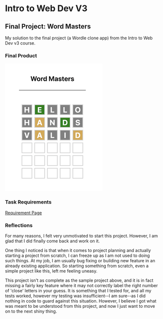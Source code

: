 # Intro to Web Dev V3

## Final Project: Word Masters

My solution to the final project (a Wordle clone app) from the Intro to Web Dev v3 course.

### Final Product

![Final Product](./final.png)

### Task Requirements

[Requirement Page](https://btholt.github.io/complete-intro-to-web-dev-v3/lessons/talking-to-servers/project)

### Reflections

For many reasons, I felt very unmotivated to start this project. However, I am
glad that I did finally come back and work on it.

One thing I noticed is that when it comes to project planning and actually starting a project from scratch, I can freeze
up as I am not used to doing such things. At my job, I am usually bug fixing or building new feature in an already
existing application. So starting something from scratch, even a simple project like this, left me feeling uneasy.

This project isn't as complete as the sample project above, and it is in fact missing a fairly key feature where it may
not correctly label the right number of 'close' letters in your guess. It is something that I tested for, and all my tests
worked, however my testing was insufficient--I am sure--as I did nothing in code to guard against this situation. However,
I believe I got what was meant to be understood from this project, and now I just want to move on to the next shiny thing.
